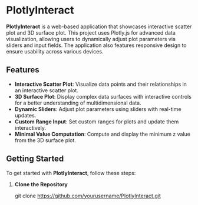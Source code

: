 # PlotlyInteract

**PlotlyInteract** is a web-based application that showcases interactive scatter plot and 3D surface plot. This project uses Plotly.js for advanced data visualization, allowing users to dynamically adjust plot parameters via sliders and input fields. The application also features responsive design to ensure usability across various devices.

## Features

- **Interactive Scatter Plot**: Visualize data points and their relationships in an interactive scatter plot.
- **3D Surface Plot**: Display complex data surfaces with interactive controls for a better understanding of multidimensional data.
- **Dynamic Sliders**: Adjust plot parameters using sliders with real-time updates.
- **Custom Range Input**: Set custom ranges for plots and update them interactively.
- **Minimal Value Computation**: Compute and display the minimum z value from the 3D surface plot.

## Getting Started

To get started with **PlotlyInteract**, follow these steps:

1. **Clone the Repository**

   git clone https://github.com/yourusername/PlotlyInteract.git
